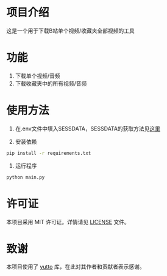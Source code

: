 # 项目介绍

这是一个用于下载B站单个视频/收藏夹全部视频的工具

# 功能

1. 下载单个视频/音频
2. 下载收藏夹中的所有视频/音频

# 使用方法

1. 在.env文件中填入SESSDATA，SESSDATA的获取方法见[这里](https://www.bilibili.com/read/cv25451423/)

2. 安装依赖
   
```bash
pip install -r requirements.txt
```

1. 运行程序
```bash
python main.py
```

# 许可证

本项目采用 MIT 许可证。详情请见 [LICENSE](LICENSE) 文件。

# 致谢

本项目使用了 [yutto](https://github.com/yutto-dev/yutto) 库，在此对其作者和贡献者表示感谢。